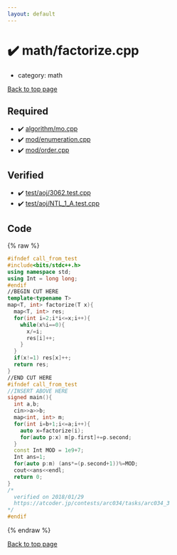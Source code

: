 ```yaml
---
layout: default
---
```


<!-- mathjax config similar to math.stackexchange -->
<script type="text/javascript" async
  src="https://cdnjs.cloudflare.com/ajax/libs/mathjax/2.7.5/MathJax.js?config=TeX-MML-AM_CHTML">
</script>
<script type="text/x-mathjax-config">
  MathJax.Hub.Config({
    TeX: { equationNumbers: { autoNumber: "AMS" }},
    tex2jax: {
      inlineMath: [ ['$','$'] ],
      processEscapes: true
    },
    "HTML-CSS": { matchFontHeight: false },
    displayAlign: "left",
    displayIndent: "2em"
  });
</script>

<script type="text/javascript" src="https://cdnjs.cloudflare.com/ajax/libs/jquery/3.4.1/jquery.min.js"></script>
<script src="https://cdn.jsdelivr.net/npm/jquery-balloon-js@1.1.2/jquery.balloon.min.js" integrity="sha256-ZEYs9VrgAeNuPvs15E39OsyOJaIkXEEt10fzxJ20+2I=" crossorigin="anonymous"></script>
<script type="text/javascript" src="../../assets/js/copy-button.js"></script>
<link rel="stylesheet" href="../../assets/css/copy-button.css" />


# :heavy_check_mark: math/factorize.cpp
* category: math


[Back to top page](../../index.html)



## Required
* :heavy_check_mark: [algorithm/mo.cpp](../algorithm/mo.cpp.html)
* :heavy_check_mark: [mod/enumeration.cpp](../mod/enumeration.cpp.html)
* :heavy_check_mark: [mod/order.cpp](../mod/order.cpp.html)


## Verified
* :heavy_check_mark: [test/aoj/3062.test.cpp](../../verify/test/aoj/3062.test.cpp.html)
* :heavy_check_mark: [test/aoj/NTL_1_A.test.cpp](../../verify/test/aoj/NTL_1_A.test.cpp.html)


## Code
{% raw %}
```cpp
#ifndef call_from_test
#include<bits/stdc++.h>
using namespace std;
using Int = long long;
#endif
//BEGIN CUT HERE
template<typename T>
map<T, int> factorize(T x){
  map<T, int> res;
  for(int i=2;i*i<=x;i++){
    while(x%i==0){
      x/=i;
      res[i]++;
    }
  }
  if(x!=1) res[x]++;
  return res;
}
//END CUT HERE
#ifndef call_from_test
//INSERT ABOVE HERE
signed main(){
  int a,b;
  cin>>a>>b;
  map<int, int> m;
  for(int i=b+1;i<=a;i++){
    auto x=factorize(i);
    for(auto p:x) m[p.first]+=p.second;
  }
  const Int MOD = 1e9+7;
  Int ans=1;
  for(auto p:m) (ans*=(p.second+1))%=MOD;
  cout<<ans<<endl;
  return 0;
}
/*
  verified on 2018/01/29
  https://atcoder.jp/contests/arc034/tasks/arc034_3
*/
#endif

```
{% endraw %}

[Back to top page](../../index.html)

